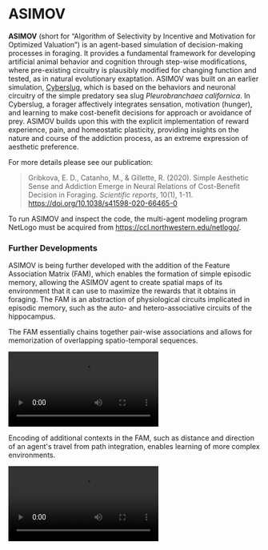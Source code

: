 # ASIMOV

**ASIMOV** (short for “Algorithm of Selectivity by Incentive and Motivation for Optimized Valuation”) is an agent-based simulation of decision-making processes in foraging. It provides a fundamental framework for developing artificial animal behavior and cognition through step-wise modifications, where pre-existing circuitry is plausibly modified for changing function and tested, as in natural evolutionary exaptation. ASIMOV was built on an earlier simulation, [Cyberslug](https://github.com/Entience/Cyberslug), which is based on the behaviors and neuronal circuitry of the simple predatory sea slug _Pleurobranchaea californica_. In Cyberslug, a forager affectively integrates sensation, motivation (hunger), and learning to make cost-benefit decisions for approach or avoidance of prey. ASIMOV builds upon this with the explicit implementation of reward experience, pain, and homeostatic plasticity, providing insights on the nature and course of the addiction process, as an extreme expression of aesthetic preference. 

For more details please see our publication:
> Gribkova, E. D., Catanho, M., & Gillette, R. (2020). Simple Aesthetic Sense and Addiction Emerge in Neural Relations of Cost-Benefit Decision in Foraging. _Scientific reports_, 10(1), 1-11. https://doi.org/10.1038/s41598-020-66465-0

To run ASIMOV and inspect the code, the multi-agent modeling program NetLogo must be acquired from https://ccl.northwestern.edu/netlogo/.

### Further Developments

ASIMOV is being further developed with the addition of the Feature Association Matrix (FAM), which enables the formation of simple episodic memory, allowing the ASIMOV agent to create spatial maps of its environment that it can use to maximize the rewards that it obtains in foraging. The FAM is an abstraction of physiological circuits implicated in episodic memory, such as the auto- and hetero-associative circuits of the hippocampus.

The FAM essentially chains together pair-wise associations and allows for memorization of overlapping spatio-temporal sequences.

![video-gif placeholder](https://github.com/KatyaGribkova/KatyaGribkova/blob/main/ASIMOV-FAM_spatiallearning1_lq.mp4?raw=true)

Encoding of additional contexts in the FAM, such as distance and direction of an agent's travel from path integration, enables learning of more complex environments.

![video-gif placeholder](https://github.com/KatyaGribkova/KatyaGribkova/blob/main/ASIMOV-FAM_spatiallearning1_lq.mp4?raw=true)


